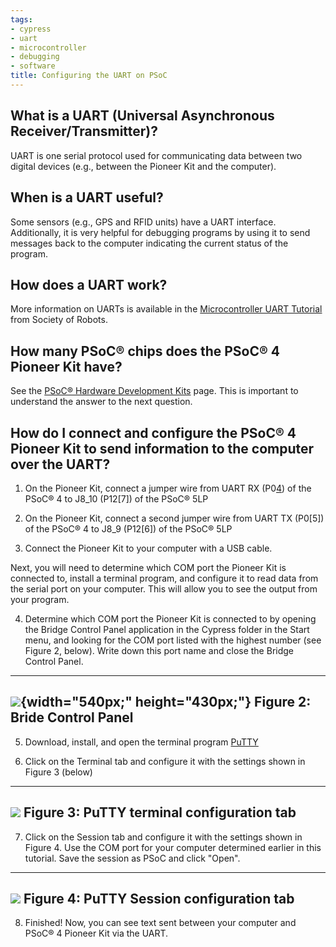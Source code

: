 ```yaml
---
tags:
- cypress
- uart
- microcontroller
- debugging
- software
title: Configuring the UART on PSoC
---
```


## What is a UART (Universal Asynchronous Receiver/Transmitter)?

UART is one serial protocol used for communicating data between two digital devices (e.g., between the Pioneer Kit and the computer).

## When is a UART useful?

Some sensors (e.g., GPS and RFID units) have a UART interface. Additionally, it is very helpful for debugging programs by using it to send messages back to the computer indicating the current status of the program.

## How does a UART work?

More information on UARTs is available in the [Microcontroller UART Tutorial](http://www.societyofrobots.com/microcontroller_uart.shtml) from Society of Robots.

## How many PSoC® chips does the PSoC® 4 Pioneer Kit have?

See the [PSoC® Hardware Development Kits](psoc-hardware-development-kits.html) page. This is important to understand the answer to the next question.

## How do I connect and configure the PSoC® 4 Pioneer Kit to send information to the computer over the UART?

1.  On the Pioneer Kit, connect a jumper wire from UART RX (P0[4](/figures/figure_260.png)) of the PSoC® 4 to J8_10 (P12[7]) of the PSoC® 5LP

2.  On the Pioneer Kit, connect a second jumper wire from UART TX (P0[5]) of the PSoC® 4 to J8_9 (P12[6]) of the PSoC® 5LP

3.  Connect the Pioneer Kit to your computer with a USB cable.

Next, you will need to determine which COM port the Pioneer Kit is connected to, install a terminal program, and configure it to read data from the serial port on your computer. This will allow you to see the output from your program.

4.  Determine which COM port the Pioneer Kit is connected to by opening the Bridge Control Panel application in the Cypress folder in the Start menu, and looking for the COM port listed with the highest number (see Figure 2, below). Write down this port name and close the Bridge Control Panel.

  -------------------------------------------------------------
  ![](/figures/figure_259.png){width="540px;" height="430px;"}
  Figure 2: Bride Control Panel
  -------------------------------------------------------------

5.  Download, install, and open the terminal program [PuTTY](http://www.chiark.greenend.org.uk/~sgtatham/putty/)

6.  Click on the Terminal tab and configure it with the settings shown in Figure 3 (below)

  ------------------------------------------------------------------------------
   [![](/figures/figure_261.png)](/larger/image0073.png)
                    Figure 3: PuTTY terminal configuration tab
  ------------------------------------------------------------------------------

7.  Click on the Session tab and configure it with the settings shown in Figure 4. Use the COM port for your computer determined earlier in this tutorial. Save the session as PSoC and click "Open".

  -------------------------------------------------------
   ![](/figures/figure_260.png)
         Figure 4: PuTTY Session configuration tab
  -------------------------------------------------------

8.  Finished! Now, you can see text sent between your computer and PSoC® 4 Pioneer Kit via the UART.
